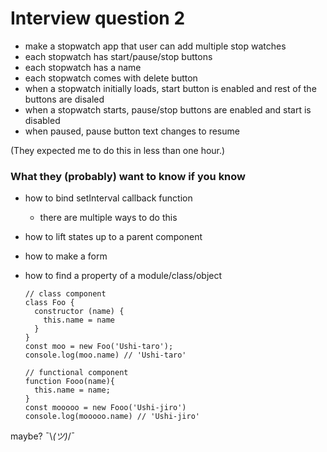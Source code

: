 # Interview question 2

- make a stopwatch app that user can add multiple stop watches
- each stopwatch has start/pause/stop buttons
- each stopwatch has a name
- each stopwatch comes with delete button
- when a stopwatch initially loads, start button is enabled and rest of the buttons are disaled
- when a stopwatch starts, pause/stop buttons are enabled and start is disabled
- when paused, pause button text changes to resume

(They expected me to do this in less than one hour.)

### What they (probably) want to know if you know
- how to bind setInterval callback function
  - there are multiple ways to do this
- how to lift states up to a parent component
- how to make a form
- how to find a property of a module/class/object

  ```
  // class component
  class Foo {
    constructor (name) {
      this.name = name
    }
  }
  const moo = new Foo('Ushi-taro');
  console.log(moo.name) // 'Ushi-taro'

  // functional component
  function Fooo(name){
    this.name = name;
  }
  const mooooo = new Fooo('Ushi-jiro')
  console.log(mooooo.name) // 'Ushi-jiro'
  ```



maybe? ¯\\_(ツ)_/¯
